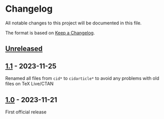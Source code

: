 # Changelog
All notable changes to this project will be documented in this file.

The format is based on [Keep a Changelog](https://keepachangelog.com/).

## [Unreleased]

## [1.1] - 2023-11-25
Renamed all files from `cid*` to `cidarticle*` to avoid any problems with old files on TeX Live/CTAN

## [1.0] - 2023-11-21

First official release

[Unreleased]: https://github.com/sieversMartin/CID/compare/v1.1...HEAD
[1.1]: https://github.com/sieversMartin/CID/releases/tag/v1.1
[1.0]: https://github.com/sieversMartin/CID/releases/tag/v1.0
